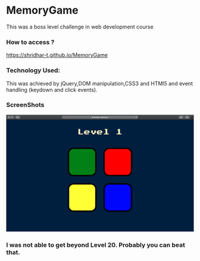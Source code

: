 # MemoryGame
This was a boss level challenge in web development course

### How to access ?
https://shridhar-t.github.io/MemoryGame

### Technology Used:
This was achieved by jQuery,DOM manipulation,CSS3 and HTMl5 and event handling (keydown and click events).

### ScreenShots
<img src="project.png">

### I was not able to get beyond Level 20. Probably you can beat that.


